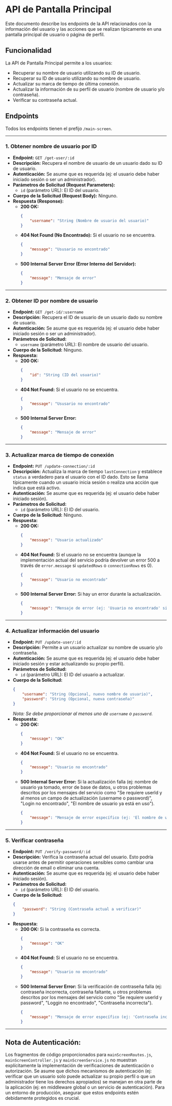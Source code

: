 # API de Pantalla Principal

Este documento describe los endpoints de la API relacionados con la información del usuario y las acciones que se realizan típicamente en una pantalla principal de usuario o página de perfil.

## Funcionalidad

La API de Pantalla Principal permite a los usuarios:

-   Recuperar su nombre de usuario utilizando su ID de usuario.
-   Recuperar su ID de usuario utilizando su nombre de usuario.
-   Actualizar su marca de tiempo de última conexión.
-   Actualizar la información de su perfil de usuario (nombre de usuario y/o contraseña).
-   Verificar su contraseña actual.

## Endpoints

Todos los endpoints tienen el prefijo `/main-screen`.

---

### 1. Obtener nombre de usuario por ID

-   **Endpoint:** `GET /get-user/:id`
-   **Descripción:** Recupera el nombre de usuario de un usuario dado su ID de usuario.
-   **Autenticación:** Se asume que es requerida (ej: el usuario debe haber iniciado sesión o ser un administrador).
-   **Parámetros de Solicitud (Request Parameters):**
    -   `id` (parámetro URL): El ID del usuario.
-   **Cuerpo de la Solicitud (Request Body):** Ninguno.
-   **Respuesta (Response):**
    -   **200 OK:**
        ```json
        {
            "username": "String (Nombre de usuario del usuario)"
        }
        ```
    -   **404 Not Found (No Encontrado):** Si el usuario no se encuentra.
        ```json
        {
            "message": "Ususario no encontrado"
        }
        ```
    -   **500 Internal Server Error (Error Interno del Servidor):**
        ```json
        {
            "message": "Mensaje de error"
        }
        ```

---

### 2. Obtener ID por nombre de usuario

-   **Endpoint:** `GET /get-id/:username`
-   **Descripción:** Recupera el ID de usuario de un usuario dado su nombre de usuario.
-   **Autenticación:** Se asume que es requerida (ej: el usuario debe haber iniciado sesión o ser un administrador).
-   **Parámetros de Solicitud:**
    -   `username` (parámetro URL): El nombre de usuario del usuario.
-   **Cuerpo de la Solicitud:** Ninguno.
-   **Respuesta:**
    -   **200 OK:**
        ```json
        {
            "id": "String (ID del usuario)"
        }
        ```
    -   **404 Not Found:** Si el usuario no se encuentra.
        ```json
        {
            "message": "Ususario no encontrado"
        }
        ```
    -   **500 Internal Server Error:**
        ```json
        {
            "message": "Mensaje de error"
        }
        ```

---

### 3. Actualizar marca de tiempo de conexión

-   **Endpoint:** `PUT /update-connection/:id`
-   **Descripción:** Actualiza la marca de tiempo `lastConnection` y establece `status` a verdadero para el usuario con el ID dado. Esto se llama típicamente cuando un usuario inicia sesión o realiza una acción que indica que está activo.
-   **Autenticación:** Se asume que es requerida (ej: el usuario debe haber iniciado sesión).
-   **Parámetros de Solicitud:**
    -   `id` (parámetro URL): El ID del usuario.
-   **Cuerpo de la Solicitud:** Ninguno.
-   **Respuesta:**
    -   **200 OK:**
        ```json
        {
            "message": "Usuario actualizado"
        }
        ```
    -   **404 Not Found:** Si el usuario no se encuentra (aunque la implementación actual del servicio podría devolver un error 500 a través de `error.message` si `updatedRows` o `connectionRows` es 0).
        ```json
        {
            "message": "Usuario no encontrado" 
        }
        ```
    -   **500 Internal Server Error:** Si hay un error durante la actualización.
        ```json
        {
            "message": "Mensaje de error (ej: 'Usuario no encontrado' si el servicio lanza un error)"
        }
        ```

---

### 4. Actualizar información del usuario

-   **Endpoint:** `PUT /update-user/:id`
-   **Descripción:** Permite a un usuario actualizar su nombre de usuario y/o contraseña.
-   **Autenticación:** Se asume que es requerida (ej: el usuario debe haber iniciado sesión y estar actualizando su propio perfil).
-   **Parámetros de Solicitud:**
    -   `id` (parámetro URL): El ID del usuario a actualizar.
-   **Cuerpo de la Solicitud:**
    ```json
    {
        "username": "String (Opcional, nuevo nombre de usuario)",
        "password": "String (Opcional, nueva contraseña)"
    }
    ```
    *Nota: Se debe proporcionar al menos uno de `username` o `password`.*
-   **Respuesta:**
    -   **200 OK:**
        ```json
        {
            "message": "OK"
        }
        ```
    -   **404 Not Found:** Si el usuario no se encuentra.
        ```json
        {
            "message": "Usuario no encontrado"
        }
        ```
    -   **500 Internal Server Error:** Si la actualización falla (ej: nombre de usuario ya tomado, error de base de datos, u otros problemas descritos por los mensajes del servicio como "Se requiere userId y al menos un campo de actualización (username o password)", "Login no encontrado", "El nombre de usuario ya está en uso").
        ```json
        {
            "message": "Mensaje de error específico (ej: 'El nombre de usuario ya está en uso')"
        }
        ```

---

### 5. Verificar contraseña

-   **Endpoint:** `PUT /verify-password/:id`
-   **Descripción:** Verifica la contraseña actual del usuario. Esto podría usarse antes de permitir operaciones sensibles como cambiar una dirección de email o eliminar una cuenta.
-   **Autenticación:** Se asume que es requerida (ej: el usuario debe haber iniciado sesión).
-   **Parámetros de Solicitud:**
    -   `id` (parámetro URL): El ID del usuario.
-   **Cuerpo de la Solicitud:**
    ```json
    {
        "password": "String (Contraseña actual a verificar)"
    }
    ```
-   **Respuesta:**
    -   **200 OK:** Si la contraseña es correcta.
        ```json
        {
            "message": "OK"
        }
        ```
    -   **404 Not Found:** Si el usuario no se encuentra.
        ```json
        {
            "message": "Usuario no encontrado"
        }
        ```
    -   **500 Internal Server Error:** Si la verificación de contraseña falla (ej: contraseña incorrecta, contraseña faltante, u otros problemas descritos por los mensajes del servicio como "Se requiere userId y password", "Loggin no encontrado", "Contraseña incorrecta").
        ```json
        {
            "message": "Mensaje de error específico (ej: 'Contraseña incorrecta')"
        }
        ```

---

## Nota de Autenticación:

Los fragmentos de código proporcionados para `mainScreenRoutes.js`, `mainScreenController.js` y `mainScreenService.js` no muestran explícitamente la implementación de verificaciones de autenticación o autorización. Se asume que dichos mecanismos de autenticación (ej: verificar que un usuario solo puede actualizar su propio perfil o que un administrador tiene los derechos apropiados) se manejan en otra parte de la aplicación (ej: en middleware global o un servicio de autenticación). Para un entorno de producción, asegurar que estos endpoints estén debidamente protegidos es crucial.
